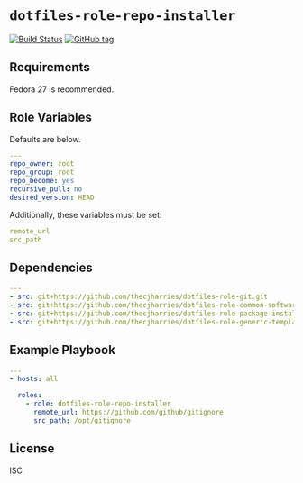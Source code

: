 # `dotfiles-role-repo-installer`

[![Build Status](https://travis-ci.org/thecjharries/dotfiles-role-repo-installer.svg?branch=master)](https://travis-ci.org/thecjharries/dotfiles-role-repo-installer)
[![GitHub tag](https://img.shields.io/github/tag/thecjharries/dotfiles-role-repo-installer.svg)](https://github.com/thecjharries/dotfiles-role-repo-installer)


## Requirements

Fedora 27 is recommended.

## Role Variables

Defaults are below.

```yml
---
repo_owner: root
repo_group: root
repo_become: yes
recursive_pull: no
desired_version: HEAD
```

Additionally, these variables must be set:

```yml
remote_url
src_path
```

## Dependencies

```yml
---
- src: git+https://github.com/thecjharries/dotfiles-role-git.git
- src: git+https://github.com/thecjharries/dotfiles-role-common-software.git
- src: git+https://github.com/thecjharries/dotfiles-role-package-installer.git
- src: git+https://github.com/thecjharries/dotfiles-role-generic-template.git
```

## Example Playbook

```yml
---
- hosts: all

  roles:
    - role: dotfiles-role-repo-installer
      remote_url: https://github.com/github/gitignore
      src_path: /opt/gitignore
```

## License

ISC

